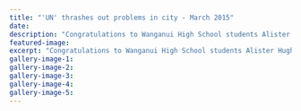 ```yaml
---
title: "'UN' thrashes out problems in city - March 2015"
date: 
description: "Congratulations to Wanganui High School students Alister Hughes and Tim Rowe who were top speakers at MUNS and Ben Clow who received Merit.  The event was held at WGC on Friday 13 March 2015."
featured-image: 
excerpt: "Congratulations to Wanganui High School students Alister Hughes and Tim Rowe who were top speakers at MUNS and Ben Clow who received Merit.  The event was held at WGC on Friday 13 March 2015."
gallery-image-1: 
gallery-image-2: 
gallery-image-3: 
gallery-image-4: 
gallery-image-5: 
---
```


